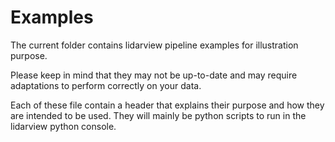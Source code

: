 # Examples

The current folder contains lidarview pipeline examples for illustration
purpose.

Please keep in mind that they may not be up-to-date and may require adaptations
to perform correctly on your data.

Each of these file contain a header that explains their purpose and how they
are intended to be used. They will mainly be python scripts to run in the
lidarview python console.
